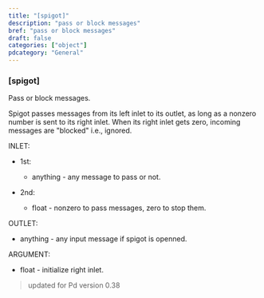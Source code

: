 ```yaml
---
title: "[spigot]"
description: "pass or block messages"
bref: "pass or block messages"
draft: false
categories: ["object"]
pdcategory: "General"
---
```


### [spigot]

Pass or block messages.

Spigot passes messages from its left inlet to its outlet,  as long as a nonzero number is sent to its right inlet. When its right inlet gets zero,  incoming messages are "blocked" i.e.,  ignored.

INLET:

- 1st:

  - anything - any message to pass or not.

- 2nd:

  - float - nonzero to pass messages,  zero to stop them.

OUTLET:

- anything - any input message if spigot is openned.

ARGUMENT:

- float - initialize right inlet.

 
> updated for Pd version 0.38